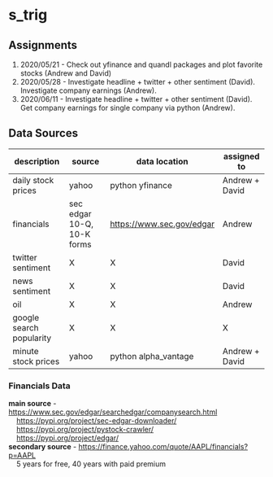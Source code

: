 # s_trig

## Assignments
1. 2020/05/21 - Check out yfinance and quandl packages and plot favorite stocks (Andrew and David)
2. 2020/05/28 - Investigate headline + twitter + other sentiment (David). Investigate company earnings (Andrew).
3. 2020/06/11 - Investigate headline + twitter + other sentiment (David). Get company earnings for single company via python (Andrew).

## Data Sources
description | source | data location | assigned to
------------|--------|---------------|------------
daily stock prices|yahoo|python yfinance|Andrew + David 
financials|sec edgar 10-Q, 10-K forms|https://www.sec.gov/edgar|Andrew
twitter sentiment|X|X|David
news sentiment|X|X|David
oil|X|X|Andrew
google search popularity|X|X|X
minute stock prices|yahoo|python alpha\_vantage|Andrew + David 

### Financials Data
**main source** - https://www.sec.gov/edgar/searchedgar/companysearch.html  
&nbsp;&nbsp;&nbsp;&nbsp;https://pypi.org/project/sec-edgar-downloader/   
&nbsp;&nbsp;&nbsp;&nbsp;https://pypi.org/project/pystock-crawler/   
&nbsp;&nbsp;&nbsp;&nbsp;https://pypi.org/project/edgar/  
**secondary source** - https://finance.yahoo.com/quote/AAPL/financials?p=AAPL  
&nbsp;&nbsp;&nbsp;&nbsp;5 years for free, 40 years with paid premium   
